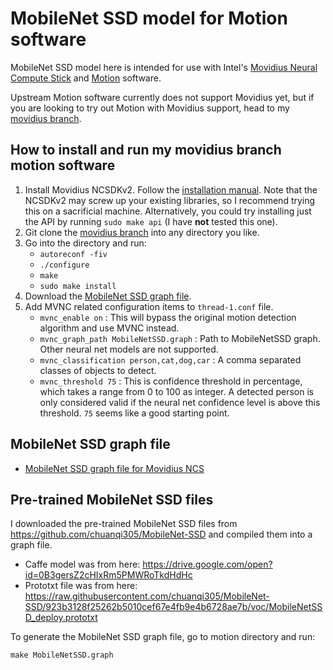 # MobileNet SSD model for Motion software

MobileNet SSD model here is intended for use with Intel's [Movidius Neural Compute Stick](https://www.movidius.com) and [Motion](https://github.com/Motion-Project/motion) software.

Upstream Motion software currently does not support Movidius yet, but if you are looking to try out Motion with Movidius support, head to my [movidius branch](https://github.com/jasaw/motion/tree/movidius).

## How to install and run my movidius branch motion software

1. Install Movidius NCSDKv2. Follow the [installation manual](https://movidius.github.io/ncsdk/install.html). Note that the NCSDKv2 may screw up your existing libraries, so I recommend trying this on a sacrificial machine. Alternatively, you could try installing just the API by running `sudo make api` (I have **not** tested this one).
2. Git clone the [movidius branch](https://github.com/jasaw/motion/tree/movidius) into any directory you like.
3. Go into the directory and run:
    - `autoreconf -fiv`
    - `./configure`
    - `make`
    - `sudo make install`
4. Download the [MobileNet SSD graph file](https://github.com/jasaw/motion_mobilenet_ssd/raw/master/MobileNetSSD.graph).
5. Add MVNC related configuration items to `thread-1.conf` file.
    - `mvnc_enable on` : This will bypass the original motion detection algorithm and use MVNC instead.
    - `mvnc_graph_path MobileNetSSD.graph` : Path to MobileNetSSD graph. Other neural net models are not supported.
    - `mvnc_classification person,cat,dog,car` : A comma separated classes of objects to detect.
    - `mvnc_threshold 75` : This is confidence threshold in percentage, which takes a range from 0 to 100 as integer. A detected person is only considered valid if the neural net confidence level is above this threshold. `75` seems like a good starting point.


## MobileNet SSD graph file

* [MobileNet SSD graph file for Movidius NCS](https://github.com/jasaw/motion_mobilenet_ssd/raw/master/MobileNetSSD.graph)


## Pre-trained MobileNet SSD files

I downloaded the pre-trained MobileNet SSD files from https://github.com/chuanqi305/MobileNet-SSD and compiled them into a graph file.

* Caffe model was from here: https://drive.google.com/open?id=0B3gersZ2cHIxRm5PMWRoTkdHdHc
* Prototxt file was from here: https://raw.githubusercontent.com/chuanqi305/MobileNet-SSD/923b3128f25262b5010cef67e4fb9e4b6728ae7b/voc/MobileNetSSD_deploy.prototxt

To generate the MobileNet SSD graph file, go to motion directory and run:

`make MobileNetSSD.graph`
